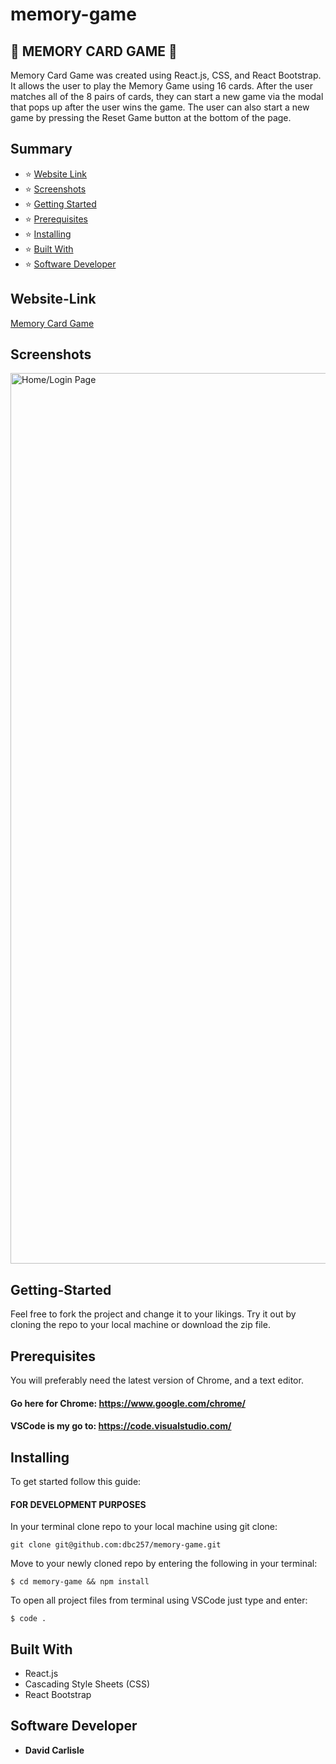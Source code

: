 # memory-game

## :dizzy: MEMORY CARD GAME :dizzy:

Memory Card Game was created using React.js, CSS, and React Bootstrap. It allows the user to play the Memory Game using 16 cards. After the user matches all of the 8 pairs of cards, they can start a new game via the modal that pops up after the user wins the game. The user can also start a new game by pressing the Reset Game button at the bottom of the page.

## Summary

- :star: [Website Link](#website-link)
- :star: [Screenshots](#screenshots)
- :star: [Getting Started](#getting-started)
- :star: [Prerequisites](#prerequisites)
- :star: [Installing](#installing)
- :star: [Built With](#built-with)
- :star: [Software Developer](#software-developer)

## Website-Link

[Memory Card Game](https://react-memory-card-game.netlify.app/)

## Screenshots

<img width="1425" alt="Home/Login Page" src="https://user-images.githubusercontent.com/62611599/97370951-2e7fb780-187e-11eb-98de-1b2a7d5d5798.png">

## Getting-Started

Feel free to fork the project and change it to your likings. Try it out by cloning the repo to your local machine or download the zip file.

## Prerequisites

You will preferably need the latest version of Chrome, and a text editor.

#### Go here for Chrome: https://www.google.com/chrome/

#### VSCode is my go to: https://code.visualstudio.com/

## Installing

To get started follow this guide:

#### FOR DEVELOPMENT PURPOSES

In your terminal clone repo to your local machine using git clone:

```
git clone git@github.com:dbc257/memory-game.git
```

Move to your newly cloned repo by entering the following in your terminal:

```
$ cd memory-game && npm install
```

To open all project files from terminal using VSCode just type and enter:

```
$ code .
```

## Built With

- React.js
- Cascading Style Sheets (CSS)
- React Bootstrap

## Software Developer

- **David Carlisle**
